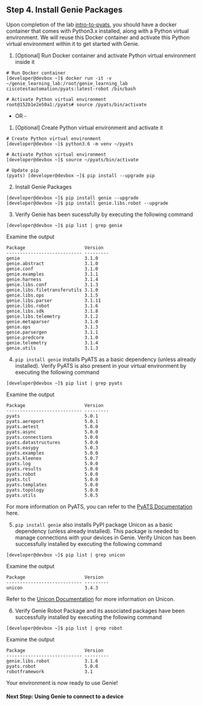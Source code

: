 ## Step 4. Install Genie Packages


Upon completion of the lab [intro-to-pyats](https://github.com/kecorbin/pyats-labs/tree/master/labs/intro-to-pyats), you should have a docker container that comes with Python3.x installed, along with a Python virtual environment. We will reuse this Docker container and activate this Python virtual environment within it to get started with Genie.


1. [Optional] Run Docker container and activate Python virtual environment inside it

```
# Run Docker container
[developer@devbox ~]$ docker run -it -v ~/genie_learning_lab:/root/genie_learning_lab ciscotestautomation/pyats:latest-robot /bin/bash

# Activate Python virtual environment
root@152b1e2e50a1:/pyats# source /pyats/bin/activate
```

- OR -

1. [Optional] Create Python virtual environment and activate it

```
# Create Python virtual environment
[developer@devbox ~]$ python3.6 -m venv ~/pyats

# Activate Python virtual environment
[developer@devbox ~]$ source ~/pyats/bin/activate

# Update pip
(pyats) [developer@devbox ~]$ pip install --upgrade pip
```

2. Install Genie Packages

```
[developer@devbox ~]$ pip install genie --upgrade
[developer@devbox ~]$ pip install genie.libs.robot --upgrade
```


3. Verify Genie has been sucessfully  by executing the following command

```
[developer@devbox ~]$ pip list | grep genie
```

Examine the output

```
Package                      Version
---------------------------- ---------
genie                        3.1.0
genie.abstract               3.1.0
genie.conf                   3.1.0
genie.examples               3.1.1
genie.harness                3.1.4
genie.libs.conf              3.1.3
genie.libs.filetransferutils 3.1.0
genie.libs.ops               3.1.5
genie.libs.parser            3.1.11
genie.libs.robot             3.1.6
genie.libs.sdk               3.1.8
genie.libs.telemetry         3.1.2
genie.metaparser             3.1.0
genie.ops                    3.1.3
genie.parsergen              3.1.1
genie.predcore               3.1.0
genie.telemetry              3.1.4
genie.utils                  3.1.3
```


4. `pip install genie` installs PyATS as a basic dependency (unless already installed). Verify PyATS is also present in your virtual environment by executing the following command

```
[developer@devbox ~]$ pip list | grep pyats
```

Examine the output

```
Package                      Version
---------------------------- ---------
pyats                        5.0.1
pyats.aereport               5.0.1
pyats.aetest                 5.0.0
pyats.async                  5.0.0
pyats.connections            5.0.0
pyats.datastructures         5.0.0
pyats.easypy                 5.0.3
pyats.examples               5.0.0
pyats.kleenex                5.0.7
pyats.log                    5.0.0
pyats.results                5.0.0
pyats.robot                  5.0.0
pyats.tcl                    5.0.0
pyats.templates              5.0.0
pyats.topology               5.0.0
pyats.utils                  5.0.5
```

For more information on PyATS, you can refer to the [PyATS Documentation](https://developer.cisco.com/docs/pyats/) here.


5. `pip install genie` also installs PyPI package Unicon as a basic dependency (unless already installed). This package is needed to manage connections with your devices in Genie. Verify Unicon has been successfully installed by executing the following command

```
[developer@devbox ~]$ pip list | grep unicon
```

Examine the output

```
Package                      Version
---------------------------- ---------
unicon                       3.4.3
```

Refer to the [Unicon Documentation](https://pubhub.devnetcloud.com/media/pyats-packages/docs/unicon/index.html) for more information on Unicon.


6. Verify Genie Robot Package and its associated packages have been successfully installed by executing the following command

```
[developer@devbox ~]$ pip list | grep robot
```

Examine the output

```
Package                      Version
---------------------------- ---------
genie.libs.robot             3.1.6
pyats.robot                  5.0.0
robotframework               3.1
```

Your environment is now ready to use Genie!


#### Next Step: Using Genie to connect to a device
